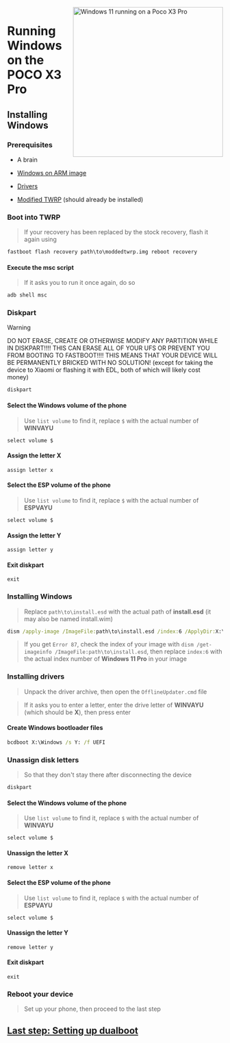 <img align="right" src="https://github.com/n00b69/woa-vayu/blob/main/vayu.png" width="350" alt="Windows 11 running on a Poco X3 Pro">

# Running Windows on the POCO X3 Pro

## Installing Windows

### Prerequisites
- A brain

- [Windows on ARM image](https://worproject.com/esd)

- [Drivers](https://github.com/n00b69/woa-vayu/releases/tag/Drivers)

- [Modified TWRP](https://github.com/n00b69/woa-vayu/releases/tag/Recovery) (should already be installed)

### Boot into TWRP
> If your recovery has been replaced by the stock recovery, flash it again using
```cmd
fastboot flash recovery path\to\moddedtwrp.img reboot recovery
```

#### Execute the msc script
> If it asks you to run it once again, do so
```cmd
adb shell msc
```

### Diskpart
> [!WARNING]
> DO NOT ERASE, CREATE OR OTHERWISE MODIFY ANY PARTITION WHILE IN DISKPART!!!! THIS CAN ERASE ALL OF YOUR UFS OR PREVENT YOU FROM BOOTING TO FASTBOOT!!!! THIS MEANS THAT YOUR DEVICE WILL BE PERMANENTLY BRICKED WITH NO SOLUTION! (except for taking the device to Xiaomi or flashing it with EDL, both of which will likely cost money)

```cmd
diskpart
```

#### Select the Windows volume of the phone
> Use `list volume` to find it, replace `$` with the actual number of **WINVAYU**
```diskpart
select volume $
```

#### Assign the letter X
```diskpart
assign letter x
```

#### Select the ESP volume of the phone
> Use `list volume` to find it, replace `$` with the actual number of **ESPVAYU**
```diskpart
select volume $
```

#### Assign the letter Y
```diskpart
assign letter y
```

#### Exit diskpart
```diskpart
exit
```

### Installing Windows
> Replace `path\to\install.esd` with the actual path of **install.esd** (it may also be named install.wim)
```cmd
dism /apply-image /ImageFile:path\to\install.esd /index:6 /ApplyDir:X:\
```

> If you get `Error 87`, check the index of your image with `dism /get-imageinfo /ImageFile:path\to\install.esd`, then replace `index:6` with the actual index number of **Windows 11 Pro** in your image

### Installing drivers
> Unpack the driver archive, then open the `OfflineUpdater.cmd` file

> If it asks you to enter a letter, enter the drive letter of **WINVAYU** (which should be **X**), then press enter

#### Create Windows bootloader files
```cmd
bcdboot X:\Windows /s Y: /f UEFI
```

### Unassign disk letters
> So that they don't stay there after disconnecting the device
```cmd
diskpart
```

#### Select the Windows volume of the phone
> Use `list volume` to find it, replace `$` with the actual number of **WINVAYU**
```diskpart
select volume $
```

#### Unassign the letter X
```diskpart
remove letter x
```

#### Select the ESP volume of the phone
> Use `list volume` to find it, replace `$` with the actual number of **ESPVAYU**
```diskpart
select volume $
```

#### Unassign the letter Y
```diskpart
remove letter y
```

#### Exit diskpart
```diskpart
exit
```

### Reboot your device
> Set up your phone, then proceed to the last step

## [Last step: Setting up dualboot](/guide/dualboot.md)














